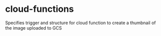 # cloud-functions
Specifies trigger and structure for cloud function to create a thumbnail of the image uploaded to GCS
